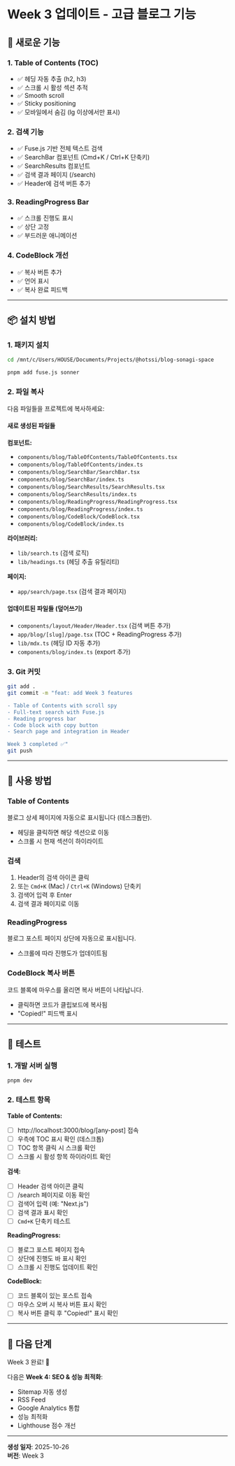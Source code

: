 # Week 3 업데이트 - 고급 블로그 기능

## 🎉 새로운 기능

### 1. Table of Contents (TOC)
- ✅ 헤딩 자동 추출 (h2, h3)
- ✅ 스크롤 시 활성 섹션 추적
- ✅ Smooth scroll
- ✅ Sticky positioning
- ✅ 모바일에서 숨김 (lg 이상에서만 표시)

### 2. 검색 기능
- ✅ Fuse.js 기반 전체 텍스트 검색
- ✅ SearchBar 컴포넌트 (Cmd+K / Ctrl+K 단축키)
- ✅ SearchResults 컴포넌트
- ✅ 검색 결과 페이지 (/search)
- ✅ Header에 검색 버튼 추가

### 3. ReadingProgress Bar
- ✅ 스크롤 진행도 표시
- ✅ 상단 고정
- ✅ 부드러운 애니메이션

### 4. CodeBlock 개선
- ✅ 복사 버튼 추가
- ✅ 언어 표시
- ✅ 복사 완료 피드백

---

## 📦 설치 방법

### 1. 패키지 설치

```bash
cd /mnt/c/Users/HOUSE/Documents/Projects/@hotssi/blog-sonagi-space

pnpm add fuse.js sonner
```

### 2. 파일 복사

다음 파일들을 프로젝트에 복사하세요:

#### 새로 생성된 파일들

**컴포넌트:**
- `components/blog/TableOfContents/TableOfContents.tsx`
- `components/blog/TableOfContents/index.ts`
- `components/blog/SearchBar/SearchBar.tsx`
- `components/blog/SearchBar/index.ts`
- `components/blog/SearchResults/SearchResults.tsx`
- `components/blog/SearchResults/index.ts`
- `components/blog/ReadingProgress/ReadingProgress.tsx`
- `components/blog/ReadingProgress/index.ts`
- `components/blog/CodeBlock/CodeBlock.tsx`
- `components/blog/CodeBlock/index.ts`

**라이브러리:**
- `lib/search.ts` (검색 로직)
- `lib/headings.ts` (헤딩 추출 유틸리티)

**페이지:**
- `app/search/page.tsx` (검색 결과 페이지)

#### 업데이트된 파일들 (덮어쓰기)

- `components/layout/Header/Header.tsx` (검색 버튼 추가)
- `app/blog/[slug]/page.tsx` (TOC + ReadingProgress 추가)
- `lib/mdx.ts` (헤딩 ID 자동 추가)
- `components/blog/index.ts` (export 추가)

### 3. Git 커밋

```bash
git add .
git commit -m "feat: add Week 3 features

- Table of Contents with scroll spy
- Full-text search with Fuse.js
- Reading progress bar
- Code block with copy button
- Search page and integration in Header

Week 3 completed ✅"
git push
```

---

## 🎯 사용 방법

### Table of Contents
블로그 상세 페이지에 자동으로 표시됩니다 (데스크톱만).
- 헤딩을 클릭하면 해당 섹션으로 이동
- 스크롤 시 현재 섹션이 하이라이트

### 검색
1. Header의 검색 아이콘 클릭
2. 또는 `Cmd+K` (Mac) / `Ctrl+K` (Windows) 단축키
3. 검색어 입력 후 Enter
4. 검색 결과 페이지로 이동

### ReadingProgress
블로그 포스트 페이지 상단에 자동으로 표시됩니다.
- 스크롤에 따라 진행도가 업데이트됨

### CodeBlock 복사 버튼
코드 블록에 마우스를 올리면 복사 버튼이 나타납니다.
- 클릭하면 코드가 클립보드에 복사됨
- "Copied!" 피드백 표시

---

## 🧪 테스트

### 1. 개발 서버 실행
```bash
pnpm dev
```

### 2. 테스트 항목

**Table of Contents:**
- [ ] http://localhost:3000/blog/[any-post] 접속
- [ ] 우측에 TOC 표시 확인 (데스크톱)
- [ ] TOC 항목 클릭 시 스크롤 확인
- [ ] 스크롤 시 활성 항목 하이라이트 확인

**검색:**
- [ ] Header 검색 아이콘 클릭
- [ ] /search 페이지로 이동 확인
- [ ] 검색어 입력 (예: "Next.js")
- [ ] 검색 결과 표시 확인
- [ ] `Cmd+K` 단축키 테스트

**ReadingProgress:**
- [ ] 블로그 포스트 페이지 접속
- [ ] 상단에 진행도 바 표시 확인
- [ ] 스크롤 시 진행도 업데이트 확인

**CodeBlock:**
- [ ] 코드 블록이 있는 포스트 접속
- [ ] 마우스 오버 시 복사 버튼 표시 확인
- [ ] 복사 버튼 클릭 후 "Copied!" 표시 확인

---

## 📝 다음 단계

Week 3 완료! 🎉

다음은 **Week 4: SEO & 성능 최적화**:
- Sitemap 자동 생성
- RSS Feed
- Google Analytics 통합
- 성능 최적화
- Lighthouse 점수 개선

---

**생성 일자**: 2025-10-26  
**버전**: Week 3
